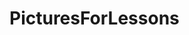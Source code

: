 # PicturesForLessons
<!--
<img src="https://www.osustuff.org/img/imageslice/2020-10-07/130273/714657.jpg" width="600px">
-->
